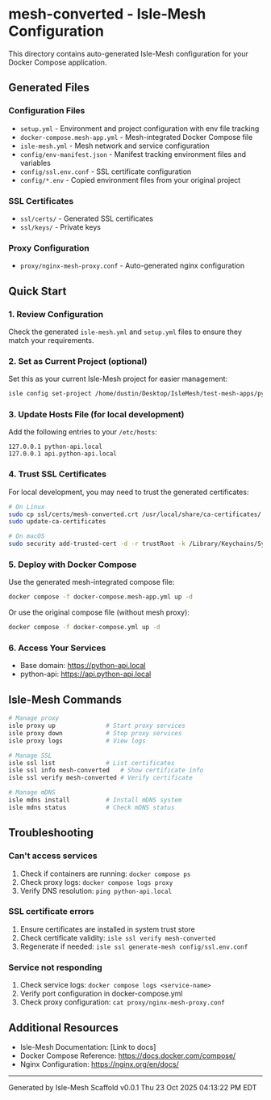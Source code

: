 # mesh-converted - Isle-Mesh Configuration

This directory contains auto-generated Isle-Mesh configuration for your Docker Compose application.

## Generated Files

### Configuration Files
- `setup.yml` - Environment and project configuration with env file tracking
- `docker-compose.mesh-app.yml` - Mesh-integrated Docker Compose file
- `isle-mesh.yml` - Mesh network and service configuration
- `config/env-manifest.json` - Manifest tracking environment files and variables
- `config/ssl.env.conf` - SSL certificate configuration
- `config/*.env` - Copied environment files from your original project

### SSL Certificates
- `ssl/certs/` - Generated SSL certificates
- `ssl/keys/` - Private keys

### Proxy Configuration
- `proxy/nginx-mesh-proxy.conf` - Auto-generated nginx configuration

## Quick Start

### 1. Review Configuration
Check the generated `isle-mesh.yml` and `setup.yml` files to ensure they match your requirements.

### 2. Set as Current Project (optional)
Set this as your current Isle-Mesh project for easier management:

```bash
isle config set-project /home/dustin/Desktop/IsleMesh/test-mesh-apps/python-app-only/mesh-converted
```

### 3. Update Hosts File (for local development)
Add the following entries to your `/etc/hosts`:

```
127.0.0.1 python-api.local
127.0.0.1 api.python-api.local
```

### 4. Trust SSL Certificates
For local development, you may need to trust the generated certificates:

```bash
# On Linux
sudo cp ssl/certs/mesh-converted.crt /usr/local/share/ca-certificates/
sudo update-ca-certificates

# On macOS
sudo security add-trusted-cert -d -r trustRoot -k /Library/Keychains/System.keychain ssl/certs/mesh-converted.crt
```

### 5. Deploy with Docker Compose
Use the generated mesh-integrated compose file:

```bash
docker compose -f docker-compose.mesh-app.yml up -d
```

Or use the original compose file (without mesh proxy):

```bash
docker compose -f docker-compose.yml up -d
```

### 6. Access Your Services
- Base domain: https://python-api.local
- python-api: https://api.python-api.local

## Isle-Mesh Commands

```bash
# Manage proxy
isle proxy up              # Start proxy services
isle proxy down            # Stop proxy services
isle proxy logs            # View logs

# Manage SSL
isle ssl list              # List certificates
isle ssl info mesh-converted   # Show certificate info
isle ssl verify mesh-converted # Verify certificate

# Manage mDNS
isle mdns install          # Install mDNS system
isle mdns status           # Check mDNS status
```

## Troubleshooting

### Can't access services
1. Check if containers are running: `docker compose ps`
2. Check proxy logs: `docker compose logs proxy`
3. Verify DNS resolution: `ping python-api.local`

### SSL certificate errors
1. Ensure certificates are installed in system trust store
2. Check certificate validity: `isle ssl verify mesh-converted`
3. Regenerate if needed: `isle ssl generate-mesh config/ssl.env.conf`

### Service not responding
1. Check service logs: `docker compose logs <service-name>`
2. Verify port configuration in docker-compose.yml
3. Check proxy configuration: `cat proxy/nginx-mesh-proxy.conf`

## Additional Resources

- Isle-Mesh Documentation: [Link to docs]
- Docker Compose Reference: https://docs.docker.com/compose/
- Nginx Configuration: https://nginx.org/en/docs/

---

Generated by Isle-Mesh Scaffold v0.0.1
Thu 23 Oct 2025 04:13:22 PM EDT
